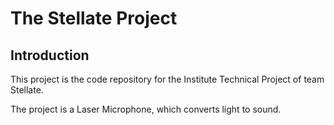 # The Stellate Project

## Introduction

This project is the code repository for the Institute Technical Project of team Stellate.

The project is a Laser Microphone, which converts light to sound.